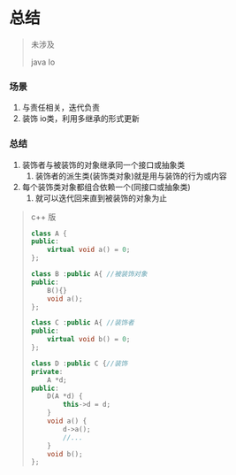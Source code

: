 # 总结

> 未涉及
>
> java Io



### 场景

1. 与责任相关，迭代负责
2. 装饰 io类，利用多继承的形式更新

### 总结

1. 装饰者与被装饰的对象继承同一个接口或抽象类
   1. 装饰者的派生类(装饰类对象)就是用与装饰的行为或内容
2. 每个装饰类对象都组合依赖一个(同接口或抽象类)
   1. 就可以迭代回来直到被装饰的对象为止

> c++ 版
>
> ```cpp
> class A {
> public:
>     virtual void a() = 0;
> };
> 
> class B :public A{ //被装饰对象
> public:
>     B(){}
>     void a();
> };
> 
> class C :public A{ //装饰者
> public:
>     virtual void b() = 0;
> };
> 
> class D :public C {//装饰
> private:
>     A *d;
> public:
>     D(A *d) {
>         this->d = d;
>     }
>     void a() {
>         d->a();
>         //...
>     }
>     void b();
> };
> ```
>
> 